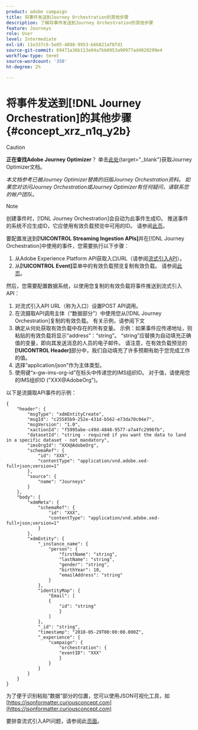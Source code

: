 ```yaml
---
product: adobe campaign
title: 将事件发送到Journey Orchestration的其他步骤
description: 了解将事件发送到Journey Orchestration的其他步骤
feature: Journeys
role: User
level: Intermediate
exl-id: 11e337c6-5e05-4898-9953-b6b821af8fd1
source-git-commit: 69471a36b113e04a7bb0953a90977ad4020299e4
workflow-type: tm+mt
source-wordcount: '350'
ht-degree: 2%

---
```


# 将事件发送到[!DNL Journey Orchestration]的其他步骤 {#concept_xrz_n1q_y2b}



>[!CAUTION]
>
>**正在查找Adobe Journey Optimizer**？ 单击[此处](https://experienceleague.adobe.com/zh-hans/docs/journey-optimizer/using/ajo-home){target="_blank"}获取Journey Optimizer文档。
>
>
>_本文档参考已被Journey Optimizer替换的旧版Journey Orchestration资料。 如果您对访问Journey Orchestration或Journey Optimizer有任何疑问，请联系您的帐户团队。_


>[!NOTE]
>
>创建事件时，[!DNL Journey Orchestration]会自动为此事件生成ID。 推送事件的系统不应生成ID，它应使用有效负载预览中可用的ID。 请参阅[此页](../event/previewing-the-payload.md)。

要配置发送到&#x200B;**[!UICONTROL Streaming Ingestion APIs]**&#x200B;并在[!DNL Journey Orchestration]中使用的事件，您需要执行以下步骤：

1. 从Adobe Experience Platform API获取入口URL（请参阅[流式引入API](https://experienceleague.adobe.com/docs/experience-platform/ingestion/streaming/overview.html?lang=zh-Hans)）。
1. 从&#x200B;**[!UICONTROL Event]**&#x200B;菜单中的有效负载预览复制有效负载。 请参阅[此页](../event/defining-the-payload-fields.md)。

然后，您需要配置数据系统，以使用您复制的有效负载将事件推送到流式引入API：

1. 对流式引入API URL（称为入口）设置POST API调用。
1. 在流摄取API调用主体（“数据部分”）中使用您从[!DNL Journey Orchestration]复制的有效负载。 有关示例，请参阅下文
1. 确定从何处获取有效负载中存在的所有变量。 示例：如果事件应传递地址，则粘贴的有效负载将显示“address”：“string”。 “string”应替换为自动填充正确值的变量，即向其发送消息的人员的电子邮件。 请注意，在有效负载预览的&#x200B;**[!UICONTROL Header]**&#x200B;部分中，我们自动填充了许多预期有助于您完成工作的值。
1. 选择“application/json”作为主体类型。
1. 使用键“x-gw-ims-org-id”在标头中传递您的IMS组织ID。 对于值，请使用您的IMS组织ID (&quot;XXX@AdobeOrg&quot;)。

以下是流摄取API事件的示例：

```
{
    "header": {
        "msgType": "xdmEntityCreate",
        "msgId": "c25585b9-252e-431d-b562-e73da70c04e7",
        "msgVersion": "1.0",
        "xactionId": "f5995abe-c49d-4848-9577-a7a4fc2996fb",
        "datasetId": "string - required if you want the data to land in a specific dataset - not mandatory",
        "imsOrgId": "XXX@AdobeOrg",
        "schemaRef": {
            "id": "XXX",
            "contentType": "application/vnd.adobe.xed-full+json;version=1"
        },
        "source": {
            "name": "Journeys"
        }
    },
    "body": {
        "xdmMeta": {
            "schemaRef": {
                "id": "XXX",
                "contentType": "application/vnd.adobe.xed-full+json;version=1"
            }
        },
        "xdmEntity": {
            "_instance_name": {
                "person": {
                    "firstName": "string",
                    "lastName": "string",
                    "gender": "string",
                    "birthYear": 10,
                    "emailAddress": "string"
                }
            },
            "identityMap": {
                "Email": [
                {
                    "id": "string"
                    }
                ]
            },
            "_id": "string",
            "timestamp": "2018-05-29T00:00:00.000Z",
            "_experience": {
                "campaign": {
                    "orchestration": {
                    "eventID": "XXX"
                    }
                }
            }
        }
    }
}
```

为了便于识别粘贴“数据”部分的位置，您可以使用JSON可视化工具，如[https://jsonformatter.curiousconcept.com](https://jsonformatter.curiousconcept.com)

要排查流式引入API问题，请参阅此[页面](https://experienceleague.adobe.com/docs/experience-platform/ingestion/streaming/troubleshooting.html?lang=zh-Hans)。

